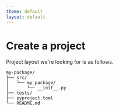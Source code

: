 ```yaml
---
theme: default
layout: default
---
```


# Create a project

Project layout we're looking for is as follows.

```
my-package/
├── src/
│   └── my_package/
│       └── __init__.py
├── tests/
├── pyproject.toml
└── README.md
```
